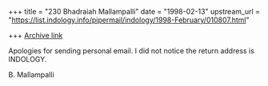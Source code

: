 +++
title = "230 Bhadraiah Mallampalli"
date = "1998-02-13"
upstream_url = "https://list.indology.info/pipermail/indology/1998-February/010807.html"

+++
[Archive link](https://list.indology.info/pipermail/indology/1998-February/010807.html)

Apologies for sending personal email.  I did not notice the return address is
INDOLOGY.

B. Mallampalli



